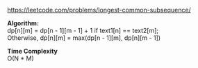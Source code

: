 https://leetcode.com/problems/longest-common-subsequence/

**Algorithm:** <br />
dp[n][m] = dp[n - 1][m - 1] + 1 if text1[n] == text2[m]; <br />
Otherwise, dp[n][m] = max(dp[n - 1][m], dp[n][m - 1]) <br />

**Time Complexity** <br />
O(N * M)
